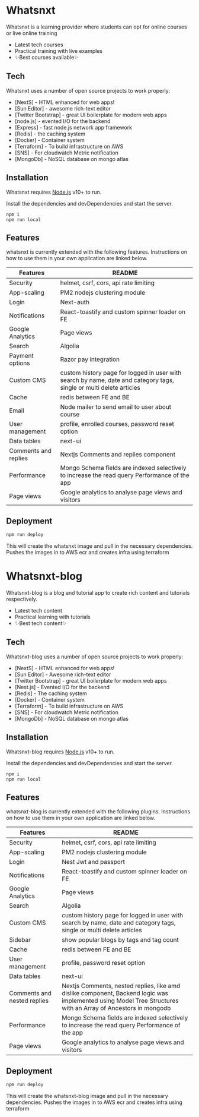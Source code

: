# Whatsnxt

Whatsnxt is a learning provider where students can opt for online courses or live online training

- Latest tech courses
- Practical training with live examples
- ✨Best courses  available✨

## Tech

Whatsnxt uses a number of open source projects to work properly:

- [NextS] - HTML enhanced for web apps!
- [Sun Editor] - awesome rich-text editor
- [Twitter Bootstrap] - great UI boilerplate for modern web apps
- [node.js] - evented I/O for the backend
- [Express] - fast node.js network app framework
- [Redis] - the caching system
- [Docker] - Container system
- [Terraform] - To build infrastructure on AWS
- [SNS] - For cloudwatch Metric notification
- [MongoDb] - NoSQL database on mongo atlas

## Installation

Whatsnxt requires [Node.js](https://nodejs.org/) v10+ to run.

Install the dependencies and devDependencies and start the server.

```
npm i
npm run local
```

## Features

whatsnxt is currently extended with the following features.
Instructions on how to use them in your own application are linked below.

| Features | README |
| ------ | ------ |
| Security | helmet, csrf, cors, api rate limiting |
| App-scaling | PM2 nodejs clustering module |
| Login | Next-auth |
| Notifications | React-toastify and custom spinner loader on FE |
| Google Analytics | Page views |
| Search | Algolia |
| Payment options | Razor pay integration |
| Custom CMS | custom history page for logged in user with search by name, date and category tags, single or multi delete articles|
| Cache | redis between FE and BE |
| Email | Node mailer to send email to user about course |
| User management | profile, enrolled courses, password reset option |
| Data tables | next-ui |
| Comments and replies | Nextjs Comments and replies component
| Performance | Mongo Schema fields are indexed selectively to increase the read query Performance of the app |
| Page views | Google analytics to analyse page views and visitors |

## Deployment
```sh
npm run deploy
```

This will create the whatsnxt image and pull in the necessary dependencies.
Pushes the images in to AWS ecr and creates infra using terraform



# Whatsnxt-blog

Whatsnxt-blog is a blog and tutorial app to create rich content and tutorials respectively.

- Latest tech content
- Practical learning with tutorials
- ✨Best tech content✨

## Tech

Whatsnxt-blog uses a number of open source projects to work properly:

- [NextS] - HTML enhanced for web apps!
- [Sun Editor] - Awesome rich-text editor
- [Twitter Bootstrap] - great UI boilerplate for modern web apps
- [Nest.js] - Evented I/O for the backend
- [Redis] - The caching system
- [Docker] - Container system
- [Terraform] - To build infrastructure on AWS
- [SNS] - For cloudwatch Metric notification
- [MongoDb] - NoSQL database on mongo atlas

## Installation

Whatsnxt-blog requires [Node.js](https://nodejs.org/) v10+ to run.

Install the dependencies and devDependencies and start the server.

```
npm i
npm run local
```

## Features

whatsnxt-blog is currently extended with the following plugins.
Instructions on how to use them in your own application are linked below.

| Features | README |
| ------ | ------ |
| Security | helmet, csrf, cors, api rate limiting |
| App-scaling | PM2 nodejs clustering module |
| Login | Nest Jwt and passport |
| Notifications | React-toastify and custom spinner loader on FE |
| Google Analytics | Page views |
| Search | Algolia |
| Custom CMS | custom history page for logged in user with search by name, date and category tags, single or multi delete articles|
| Sidebar | show popular blogs by tags and tag count |
| Cache | redis between FE and BE |
| User management | profile, password reset option |
| Data tables | next-ui |
| Comments and nested replies | Nextjs Comments, nested replies, like amd dislike component, Backend logic was implemented using Model Tree Structures with an Array of Ancestors in mongodb |
| Performance | Mongo Schema fields are indexed selectively to increase the read query Performance of the app |
| Page views | Google analytics to analyse page views and visitors |

## Deployment
```sh
npm run deploy
```

This will create the whatsnxt-blog image and pull in the necessary dependencies.
Pushes the images in to AWS ecr and creates infra using terraform

